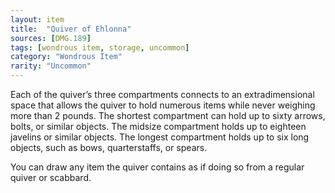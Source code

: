 ```yaml
---
layout: item
title:  "Quiver of Ehlonna"
sources: [DMG.189]
tags: [wondrous item, storage, uncommon]
category: "Wondrous Item"
rarity: "Uncommon"
---
```


Each of the quiver’s three compartments connects to an extradimensional space that allows the quiver to hold numerous items while never weighing more than 2 pounds. The shortest compartment can hold up to sixty arrows, bolts, or similar objects. The midsize compartment holds up to eighteen javelins or similar objects. The longest compartment holds up to six long objects, such as bows, quarterstaffs, or spears.

You can draw any item the quiver contains as if doing so from a regular quiver or scabbard.
